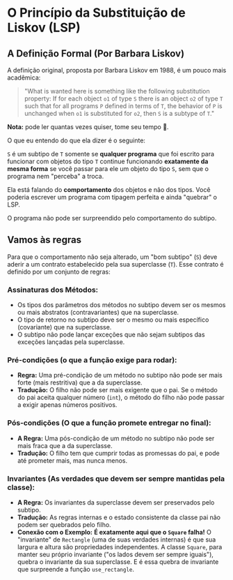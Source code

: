 # O Princípio da Substituição de Liskov (LSP)

## A Definição Formal (Por Barbara Liskov)

A definição original, proposta por Barbara Liskov em 1988, é um pouco mais
acadêmica:

> "What is wanted here is something like the following substitution property: If
> for each object `o1` of type `S` there is an object `o2` of type `T` such that
> for all programs `P` defined in terms of `T`, the behavior of `P` is unchanged
> when `o1` is substituted for `o2`, then `S` is a subtype of `T`."

**Nota:** pode ler quantas vezes quiser, tome seu tempo 🤣.

O que eu entendo do que ela dizer é o seguinte:

`S` é um subtipo de `T` somente se **qualquer programa** que foi escrito para
funcionar com objetos do tipo `T` continue funcionando **exatamente da mesma
forma** se você passar para ele um objeto do tipo `S`, sem que o programa nem
"perceba" a troca.

Ela está falando do **comportamento** dos objetos e não dos tipos. Você poderia
escrever um programa com tipagem perfeita e ainda "quebrar" o LSP.

O programa não pode ser surpreendido pelo comportamento do subtipo.

## Vamos às regras

Para que o comportamento não seja alterado, um "bom subtipo" (`S`) deve aderir a
um contrato estabelecido pela sua superclasse (`T`). Esse contrato é definido
por um conjunto de regras:

### Assinaturas dos Métodos:

- Os tipos dos parâmetros dos métodos no subtipo devem ser os mesmos ou mais
  abstratos (contravariantes) que na superclasse.
- O tipo de retorno no subtipo deve ser o mesmo ou mais específico (covariante)
  que na superclasse.
- O subtipo não pode lançar exceções que não sejam subtipos das exceções
  lançadas pela superclasse.

### Pré-condições (o que a função exige para rodar):

- **Regra:** Uma pré-condição de um método no subtipo não pode ser mais forte
  (mais restritiva) que a da superclasse.
- **Tradução:** O filho não pode ser mais exigente que o pai. Se o método do pai
  aceita qualquer número (`int`), o método do filho não pode passar a exigir
  apenas números positivos.

### Pós-condições (O que a função promete entregar no final):

- **A Regra:** Uma pós-condição de um método no subtipo não pode ser mais fraca
  que a da superclasse.
- **Tradução:** O filho tem que cumprir todas as promessas do pai, e pode até
  prometer mais, mas nunca menos.

### Invariantes (As verdades que devem ser sempre mantidas pela classe):

- **A Regra:** Os invariantes da superclasse devem ser preservados pelo subtipo.
- **Tradução:** As regras internas e o estado consistente da classe pai não
  podem ser quebrados pelo filho.
- **Conexão com o Exemplo:** **É exatamente aqui que o `Square` falha!** O
  "invariante" de `Rectangle` (uma de suas verdades internas) é que sua largura
  e altura são propriedades independentes. A classe `Square`, para manter seu
  próprio invariante ("os lados devem ser sempre iguais"), quebra o invariante
  da sua superclasse. E é essa quebra de invariante que surpreende a função
  `use_rectangle`.
